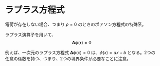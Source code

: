 # ラプラス方程式

電荷が存在しない場合、つまり $\rho = 0$ のときのポアソン方程式の特殊系。

ラプラス演算子を用いて、
$$
\mathbf{\Delta} \phi(\mathbf{r}) = 0
$$

例えば、一次元のラプラス方程式 $\mathbf{\Delta} \phi(x) = 0$ は、$\phi(x)=ax+b$ となる。2つの任意の係数を持つ、つまり、2つの境界条件が必要なことに注意。

